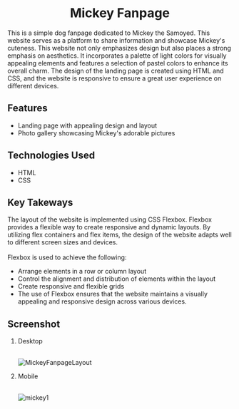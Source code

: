 # <h1 align="center">Mickey Fanpage </h1>
This is a simple dog fanpage dedicated to Mickey the Samoyed. This website serves as a platform to share information and showcase Mickey's cuteness. This website not only emphasizes design but also places a strong emphasis on aesthetics. It incorporates a palette of light colors for visually appealing elements and features a selection of pastel colors to enhance its overall charm.
The design of the landing page is created using HTML and CSS, and the website is responsive to ensure a great user experience on different devices.

<h2>Features</h2>
<ul>
  <li>Landing page with appealing design and layout</li>
  <li>Photo gallery showcasing Mickey's adorable pictures</li>
</ul>

<h2>Technologies Used</h2>
<ul>
  <li>HTML</li>
  <li>CSS</li>
</ul>



<h2>Key Takeways</h2>
The layout of the website is implemented using CSS Flexbox. Flexbox provides a flexible way to create responsive and dynamic layouts. 
By utilizing flex containers and flex items, the design of the website adapts well to different screen sizes and devices. <br/><br/>
Flexbox is used to achieve the following:<br/>
<ul>
  <li>Arrange elements in a row or column layout</li>
  <li>Control the alignment and distribution of elements within the layout</li>
  <li>Create responsive and flexible grids</li>
   <li>The use of Flexbox ensures that the website maintains a visually appealing and responsive design across various devices.</li>
</ul>

<h2>Screenshot</h2>
<ol>
  <li>Desktop</li> </br>
  
  ![MickeyFanpageLayout](https://github.com/DianaHeng/Mickey-Fanpage/assets/82561944/464ce1d1-9ece-4887-9aff-bee068efa116)
  
  <li>Mobile</li> </br>
  
  ![mickey1](https://github.com/DianaHeng/Mickey-Fanpage/assets/82561944/dbee1c55-cc20-4937-83e7-2ad264163007)
  
</ol>




